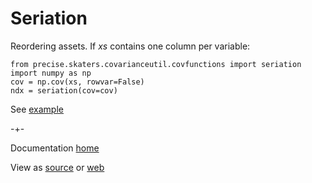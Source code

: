 # Seriation
Reordering assets. If *xs* contains one column per variable:

    from precise.skaters.covarianceutil.covfunctions import seriation
    import numpy as np
    cov = np.cov(xs, rowvar=False)
    ndx = seriation(cov=cov)


See [example](https://github.com/microprediction/precise/blob/main/examples_portfolios/seriation/metals_seriation.py)
  
-+-

Documentation [home](https://microprediction.github.io/precise)


View as [source](https://github.com/microprediction/precise/blob/master/docs/seriation.md) or [web](https://microprediction.github.io/precise/seriation)
